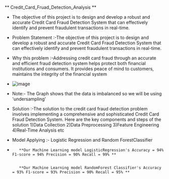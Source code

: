 ** Credit_Card_Fruad_Detection_Analysis **
* The objective of this project is to design and develop a robust and accurate Credit Card Fraud Detection System that can effectively identify and prevent fraudulent transactions in real-time.

* Problem Statement :-The objective of this project is to design and develop a robust and accurate Credit Card Fraud Detection System that can effectively identify and prevent fraudulent transactions in real-time.

* Why this problem :-Addressing credit card fraud through an accurate and efficient fraud detection system helps protect both financial institutions and consumers. It provides peace of mind to customers, maintains the integrity of the financial system

* ![image](https://github.com/faizmamdani/Credit_Card_Fruad_Detection_Analysis/assets/135321547/8ae364e2-f25d-45d0-bb8b-c4c6d8920d66)

* Note:- The Graph shows that the data is imbalanced so we will be using 'undersampling'


* Solution :-The solution to the credit card fraud detection problem involves implementing a comprehensive and sophisticated Credit Card Fraud Detection System. Here are the key components and steps of the solution 1)Data Collection 2)Data Preprocessing 3)Feature Engineering 4)Real-Time Analysis etc

* Model Applying :- Logistic Regression and Random ForestClassifier

*        **Our Machine Learning model LogisticRegression's Accuracy = 94% F1-score = 94% Precision = 90% Recall = 99% **


         **Our Machine Learning model RandomForest Classifier's Accuracy = 93% F1-score = 93% Precision = 90% Recall = 95% **

